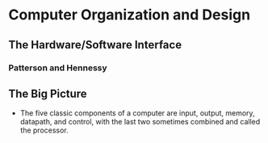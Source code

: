 # Computer Organization and Design
## The Hardware/Software Interface
### Patterson and Hennessy

## The Big Picture
- The five classic components of a computer are input, output, memory, datapath, and control, with the last two sometimes combined and called the processor.